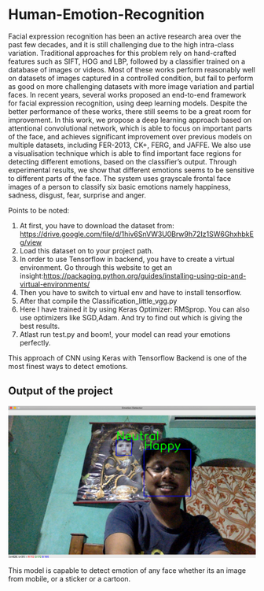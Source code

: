 # Human-Emotion-Recognition
Facial expression recognition has been an active research area over the past few decades, and it is still challenging due to the high intra-class variation. Traditional approaches for this problem rely on hand-crafted features such as SIFT, HOG and LBP, followed by a classifier trained on a database of images or videos. Most of these works perform reasonably well on datasets of images captured in a controlled condition, but fail to perform as good on more challenging datasets with more image variation and partial faces. In recent years, several works proposed an end-to-end framework for facial expression recognition, using deep learning models. Despite the better performance of these works, there still seems to be a great room for improvement. In this work, we propose a deep learning approach based on attentional convolutional network, which is able to focus on important parts of the face, and achieves significant improvement over previous models on multiple datasets, including FER-2013, CK+, FERG, and JAFFE. We also use a visualisation technique which is able to find important face regions for detecting different emotions, based on the classifier’s output. Through experimental results, we show that different emotions seems to be sensitive to different parts of the face. The system uses grayscale frontal face images of a person to classify six basic emotions namely happiness, sadness, disgust, fear, surprise and anger.

Points to be noted:
1. At first, you have to download the dataset from: https://drive.google.com/file/d/1hiv6SnVW3U0Brw9h72Iz1SW6GhxhbkEg/view
2. Load this dataset on to your project path.
3. In order to use Tensorflow in backend, you have to create a virtual environment. Go through this website to get an insight:https://packaging.python.org/guides/installing-using-pip-and-virtual-environments/
4. Then you have to switch to virtual env and have to install tensorflow.
5. After that compile the Classification_little_vgg.py
6. Here I have trained it by using Keras Optimizer: RMSprop. You can also use optimizers like SGD,Adam. And try to find out which is giving the best results.
7. Atlast run test.py and boom!, your model can read your emotions perfectly.

This approach of CNN using Keras with Tensorflow Backend is one of the most finest ways to detect emotions.


Output of the project
----------------------

![alt text](https://github.com/Nayansengupta99/Human-Emotion-Recognition/blob/master/Screenshot%202020-07-02%20at%206.47.56%20PM.png)


This model is capable to detect emotion of any face whether its an image from mobile, or a sticker or a cartoon.


